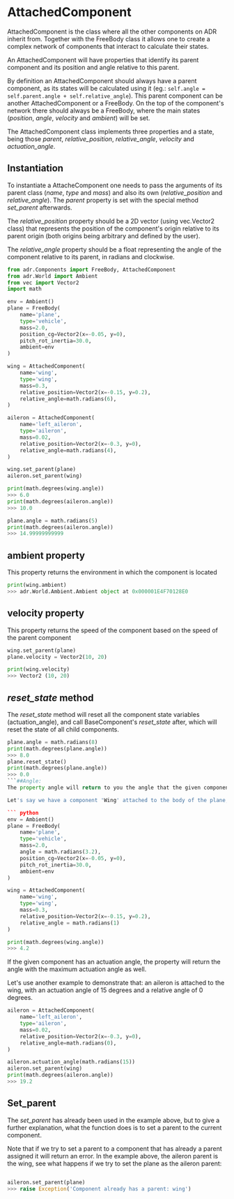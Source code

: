 # AttachedComponent

AttachedComponent is the class where all the other components on ADR inherit from.
Together with the FreeBody class it allows one to create a complex network of components that interact to calculate their states.

An AttachedComponent will have properties that identify its parent component and its position and angle relative to this parent.

By definition an AttachedComponent should always have a parent component, as its states will be calculated using it (eg.: ```self.angle = self.parent.angle + self.relative_angle```). This parent component can be another AttachedComponent or a FreeBody. On the top of the component's network there should always be a FreeBody, where the main states (*position*, *angle*, *velocity* and *ambient*) will be set.

The AttachedComponent class implements three properties and a state, being those *parent*, *relative_position*, *relative_angle*, *velocity* and *actuation_angle*.

## Instantiation
To instantiate a AttacheComponent one needs to pass the arguments of its parent class (*name*, *type* and *mass*) and also its own (*relative_position* and *relative_angle*). The *parent* property is set with the special method *set_parent* afterwards.

The *relative_position* property should be a 2D vector (using vec.Vector2 class) that represents the position of the component's origin relative to its parent origin (both origins being arbitrary and defined by the user).

The *relative_angle* property should be a float representing the angle of the component relative to its parent, in radians and clockwise.

``` python
from adr.Components import FreeBody, AttachedComponent
from adr.World import Ambient
from vec import Vector2
import math

env = Ambient()
plane = FreeBody(
    name='plane',
    type='vehicle',
    mass=2.0,
    position_cg=Vector2(x=-0.05, y=0),
    pitch_rot_inertia=30.0,
    ambient=env
)

wing = AttachedComponent(
    name='wing',
    type='wing',
    mass=0.3,
    relative_position=Vector2(x=-0.15, y=0.2),
    relative_angle=math.radians(6),
)

aileron = AttachedComponent(
    name='left_aileron',
    type='aileron',
    mass=0.02,
    relative_position=Vector2(x=-0.3, y=0),
    relative_angle=math.radians(4),
)

wing.set_parent(plane)
aileron.set_parent(wing)

print(math.degrees(wing.angle))
>>> 6.0
print(math.degrees(aileron.angle))
>>> 10.0

plane.angle = math.radians(5)
print(math.degrees(aileron.angle))
>>> 14.99999999999
```
## ambient property
This property returns the environment in which the component is located
```python
print(wing.ambient)
>>> adr.World.Ambient.Ambient object at 0x000001E4F70128E0
```

## velocity property
This property returns the speed of the component based on the speed of the parent component
```python
wing.set_parent(plane)
plane.velocity = Vector2(10, 20)

print(wing.velocity)
>>> Vector2 (10, 20)
```

## *reset_state* method
The *reset_state* method will reset all the component state variables (actuation_angle), and call BaseComponent's *reset_state* after, which will reset the state of all child components.
``` python
plane.angle = math.radians(8)
print(math.degrees(plane.angle))
>>> 8.0
plane.reset_state()
print(math.degrees(plane.angle))
>>> 0.0
```##Angle:
The property angle will return to you the angle that the given component is set.

Let's say we have a component 'Wing' attached to the body of the plane, that is set as a FreeBody Component called 'Plane'. The property angle will take in count the plane angle and the relative angle of the wing, just as shown in the example below:

``` python
env = Ambient()
plane = FreeBody(
    name='plane',
    type='vehicle',
    mass=2.0,
    angle = math.radians(3.2),
    position_cg=Vector2(x=-0.05, y=0),
    pitch_rot_inertia=30.0,
    ambient=env
)

wing = AttachedComponent(
    name='wing',
    type='wing',
    mass=0.3,
    relative_position=Vector2(x=-0.15, y=0.2),
    relative_angle = math.radians(1)
)

print(math.degrees(wing.angle))
>>> 4.2
```

If the given component has an actuation angle, the property will return the angle with the maximum actuation angle as well. 

Let's use another example to demonstrate that: an aileron is attached to the wing, with an actuation angle of 15 degrees and a relative angle of 0 degrees.

``` python
aileron = AttachedComponent(
    name='left_aileron',
    type='aileron',
    mass=0.02,
    relative_position=Vector2(x=-0.3, y=0),
    relative_angle=math.radians(0),
)

aileron.actuation_angle(math.radians(15))
aileron.set_parent(wing)
print(math.degrees(aileron.angle))
>>> 19.2
```

## Set_parent
The *set_parent* has already been used in the example above, but to give a further explanation, what the function does is to set a parent to the current component.

Note that if we try to set a parent to a component that has already a parent assigned it will return an error. In the example above, the aileron parent is the wing, see what happens if we try to set the plane as the aileron parent:

``` python 

aileron.set_parent(plane)
>>> raise Exception('Component already has a parent: wing')
```
